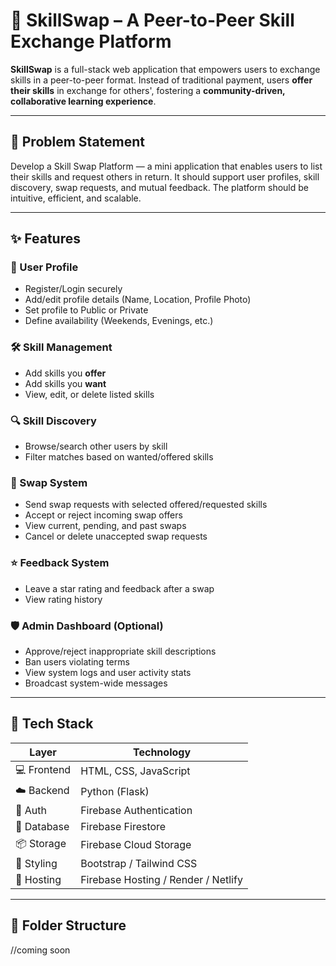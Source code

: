 # 🔁 SkillSwap – A Peer-to-Peer Skill Exchange Platform

**SkillSwap** is a full-stack web application that empowers users to exchange skills in a peer-to-peer format. Instead of traditional payment, users **offer their skills** in exchange for others', fostering a **community-driven, collaborative learning experience**.

---

## 📌 Problem Statement

Develop a Skill Swap Platform — a mini application that enables users to list their skills and request others in return. It should support user profiles, skill discovery, swap requests, and mutual feedback. The platform should be intuitive, efficient, and scalable.

---

## ✨ Features

### 👤 User Profile
- Register/Login securely
- Add/edit profile details (Name, Location, Profile Photo)
- Set profile to Public or Private
- Define availability (Weekends, Evenings, etc.)

### 🛠️ Skill Management
- Add skills you **offer**
- Add skills you **want**
- View, edit, or delete listed skills

### 🔍 Skill Discovery
- Browse/search other users by skill
- Filter matches based on wanted/offered skills

### 🔄 Swap System
- Send swap requests with selected offered/requested skills
- Accept or reject incoming swap offers
- View current, pending, and past swaps
- Cancel or delete unaccepted swap requests

### ⭐ Feedback System
- Leave a star rating and feedback after a swap
- View rating history

### 🛡️ Admin Dashboard (Optional)
- Approve/reject inappropriate skill descriptions
- Ban users violating terms
- View system logs and user activity stats
- Broadcast system-wide messages

---

## 🧰 Tech Stack

| Layer       | Technology                        |
|-------------|------------------------------------|
| 💻 Frontend | HTML, CSS, JavaScript              |
| ☁️ Backend  | Python (Flask)                     |
| 🔐 Auth     | Firebase Authentication            |
| 📝 Database | Firebase Firestore                 |
| 📦 Storage  | Firebase Cloud Storage             |
| 🎨 Styling  | Bootstrap / Tailwind CSS           |
| 📍 Hosting  | Firebase Hosting / Render / Netlify|

---

## 📁 Folder Structure

//coming soon

